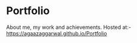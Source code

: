 # Portfolio
About me, my work and achievements.
Hosted at:- https://agaazaggarwal.github.io/Portfolio
